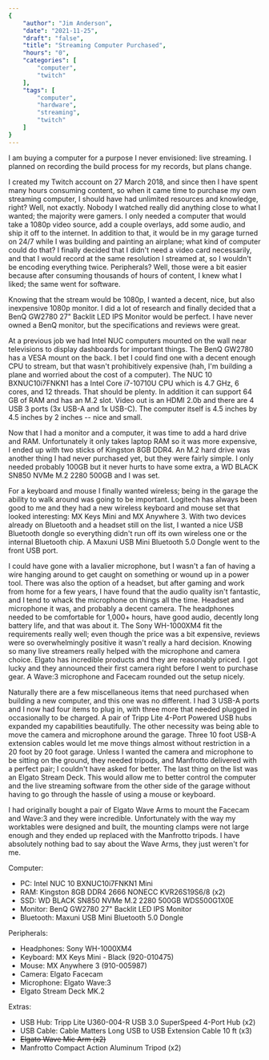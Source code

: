 ```yaml
---
{
	"author": "Jim Anderson",
	"date": "2021-11-25",
	"draft": "false",
	"title": "Streaming Computer Purchased",
	"hours": "0",
	"categories": [
		"computer",
		"twitch"
	],
	"tags": [
		"computer",
		"hardware",
		"streaming",
		"twitch"
	]
}
---
```


I am buying a computer for a purpose I never envisioned: live streaming. I
planned on recording the build process for my records, but plans change.

<!--more-->

I created my Twitch account on 27 March 2018, and since then I have spent many
hours consuming content, so when it came time to purchase my own streaming
computer, I should have had unlimited resources and knowledge, right? Well, not
exactly. Nobody I watched really did anything close to what I wanted; the
majority were gamers. I only needed a computer that would take a 1080p video
source, add a couple overlays, add some audio, and ship it off to the internet.
In addition to that, it would be in my garage turned on 24/7 while I was
building and painting an airplane; what kind of computer could do that? I
finally decided that I didn't need a video card necessarily, and that I would
record at the same resolution I streamed at, so I wouldn't be encoding
everything twice. Peripherals? Well, those were a bit easier because after
consuming thousands of hours of content, I knew what I liked; the same went for
software.

Knowing that the stream would be 1080p, I wanted a decent, nice, but also
inexpensive 1080p monitor. I did a lot of research and finally decided that a
BenQ GW2780 27" Backlit LED IPS Monitor would be perfect. I have never owned a
BenQ monitor, but the specifications and reviews were great.

At a previous job we had Intel NUC computers mounted on the wall near
televisions to display dashboards for important things. The BenQ GW2780 has a
VESA mount on the back. I bet I could find one with a decent enough CPU to
stream, but that wasn't prohibitively expensive (hah, I'm building a plane and
worried about the cost of a computer). The NUC 10 BXNUC10i7FNKN1 has a Intel
Core i7-10710U CPU which is 4.7 GHz, 6 cores, and 12 threads. That should be
plenty. In addition it can support 64 GB of RAM and has an M.2 slot. Video out
is an HDMI 2.0b and there are 4 USB 3 ports (3x USB-A and 1x USB-C). The
computer itself is 4.5 inches by 4.5 inches by 2 inches -- nice and small.

Now that I had a monitor and a computer, it was time to add a hard drive and
RAM. Unfortunately it only takes laptop RAM so it was more expensive, I ended
up with two sticks of Kingston 8GB DDR4. An M.2 hard drive was another thing I
had never purchased yet, but they were fairly simple. I only needed probably
100GB but it never hurts to have some extra, a WD BLACK SN850 NVMe M.2 2280
500GB and I was set.

For a keyboard and mouse I finally wanted wireless; being in the garage the
ability to walk around was going to be important. Logitech has always been good
to me and they had a new wireless keyboard and mouse set that looked
interesting: MX Keys Mini and MX Anywhere 3. With two devices already on
Bluetooth and a headset still on the list, I wanted a nice USB Bluetooth dongle
so everything didn't run off its own wireless one or the internal Bluetooth
chip. A Maxuni USB Mini Bluetooth 5.0 Dongle went to the front USB port.

I could have gone with a lavalier microphone, but I wasn't a fan of having a
wire hanging around to get caught on something or wound up in a power tool.
There was also the option of a headset, but after gaming and work from home for
a few years, I have found that the audio quality isn't fantastic, and I tend to
whack the microphone on things all the time. Headset and microphone it was, and
probably a decent camera. The headphones needed to be comfortable for 1,000+
hours, have good audio, decently long battery life, and that was about it. The
Sony WH-1000XM4 fit the requirements really well; even though the price was a
bit expensive, reviews were so overwhelmingly positive it wasn't really a hard
decision. Knowing so many live streamers really helped with the microphone and
camera choice. Elgato has incredible products and they are reasonably priced. I
got lucky and they announced their first camera right before I went to purchase
gear. A Wave:3 microphone and Facecam rounded out the setup nicely.

Naturally there are a few miscellaneous items that need purchased when building
a new computer, and this one was no different. I had 3 USB-A ports and I now had
four items to plug in, with three more that needed plugged in occasionally to be
charged. A pair of Tripp Lite 4-Port Powered USB hubs expanded my capabilities
beautifully. The other necessity was being able to move the camera and
microphone around the garage. Three 10 foot USB-A extension cables would let me
move things almost without restriction in a 20 foot by 20 foot garage. Unless I
wanted the camera and microphone to be sitting on the ground, they needed
tripods, and Manfrotto delivered with a perfect pair; I couldn't have asked for
better. The last thing on the list was an Elgato Stream Deck. This would allow
me to better control the computer and the live streaming software from the other
side of the garage without having to go through the hassle of using a mouse or
keyboard.

I had originally bought a pair of Elgato Wave Arms to mount the Facecam and
Wave:3 and they were incredible. Unfortunately with the way my worktables were
designed and built, the mounting clamps were not large enough and they ended up
replaced with the Manfrotto tripods. I have absolutely nothing bad to say about
the Wave Arms, they just weren't for me.


Computer:
- PC: Intel NUC 10 BXNUC10i7FNKN1 Mini
- RAM: Kingston 8GB DDR4 2666 NONECC KVR26S19S6/8 (x2)
- SSD: WD BLACK SN850 NVMe M.2 2280 500GB WDS500G1X0E
- Monitor: BenQ GW2780 27" Backlit LED IPS Monitor
- Bluetooth: Maxuni USB Mini Bluetooth 5.0 Dongle

Peripherals:
- Headphones: Sony WH-1000XM4
- Keyboard: MX Keys Mini - Black (920-010475)
- Mouse: MX Anywhere 3 (910-005987)
- Camera: Elgato Facecam
- Microphone: Elgato Wave:3
- Elgato Stream Deck MK.2

Extras:
- USB Hub: Tripp Lite U360-004-R USB 3.0 SuperSpeed 4-Port Hub (x2)
- USB Cable: Cable Matters Long USB to USB Extension Cable 10 ft (x3)
- ~~Elgato Wave Mic Arm (x2)~~
- Manfrotto Compact Action Aluminum Tripod (x2)
